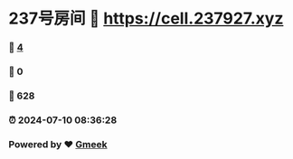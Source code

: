 # 237号房间 :link: https://cell.237927.xyz 
### :page_facing_up: [4](https://cell.237927.xyz/tag.html) 
### :speech_balloon: 0 
### :hibiscus: 628 
### :alarm_clock: 2024-07-10 08:36:28 
### Powered by :heart: [Gmeek](https://github.com/Meekdai/Gmeek)
